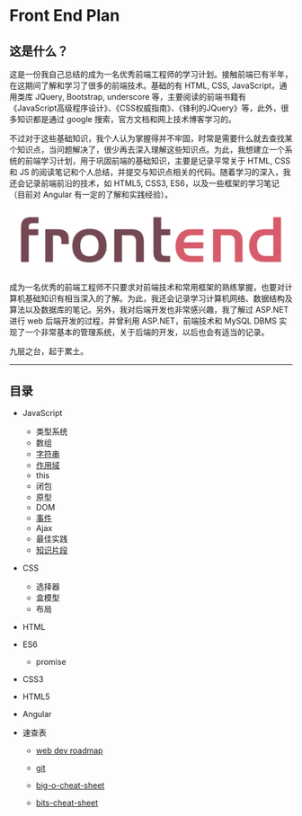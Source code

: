 # Front End Plan

## 这是什么？

这是一份我自己总结的成为一名优秀前端工程师的学习计划。接触前端已有半年，在这期间了解和学习了很多的前端技术。基础的有 HTML, CSS, JavaScript，通用类库 JQuery, Bootstrap, underscore 等，主要阅读的前端书籍有《JavaScript高级程序设计》、《CSS权威指南》、《锋利的JQuery》等，此外，很多知识都是通过 google 搜索，官方文档和网上技术博客学习的。

不过对于这些基础知识，我个人认为掌握得并不牢固，时常是需要什么就去查找某个知识点，当问题解决了，很少再去深入理解这些知识点。为此，我想建立一个系统的前端学习计划，用于巩固前端的基础知识，主要是记录平常关于 HTML, CSS 和 JS 的阅读笔记和个人总结，并提交与知识点相关的代码。随着学习的深入，我还会记录前端前沿的技术，如 HTML5, CSS3, ES6，以及一些框架的学习笔记（目前对 Angular 有一定的了解和实践经验）。

![](./res/img/front-end-img.png)

成为一名优秀的前端工程师不只要求对前端技术和常用框架的熟练掌握，也要对计算机基础知识有相当深入的了解。为此，我还会记录学习计算机网络、数据结构及算法以及数据库的笔记。另外，我对后端开发也非常感兴趣，我了解过 ASP.NET 进行 web 后端开发的过程，并曾利用 ASP.NET，前端技术和 MySQL DBMS 实现了一个非常基本的管理系统，关于后端的开发，以后也会有适当的记录。

九层之台，起于累土。

---

## 目录

- JavaScript
  - 类型系统
  - 数组
  - [字符串](https://github.com/nightn/front-end-plan/blob/master/js/js-string.md)
  - [作用域](https://github.com/nightn/front-end-plan/blob/master/js/js-scope.md)
  - this
  - 闭包
  - 原型
  - DOM
  - [事件](https://github.com/nightn/front-end-plan/blob/master/js/js-event.md)
  - Ajax
  - 最佳实践
  - [知识片段]((https://github.com/nightn/front-end-plan/blob/master/js/js-point.md))

- CSS
  - 选择器
  - 盒模型
  - 布局

- HTML

- ES6
  - promise

- CSS3

- HTML5

- Angular

- 速查表

  - [web dev roadmap](.\cheat-sheets\web-dev-roadmap-2018.pdf)

  - [git](.\cheat-sheets\github-git-cheat-sheet.pdf)

  - [big-o-cheat-sheet](.\cheat-sheets\big-o-cheat-sheet.pdf)

  - [bits-cheat-sheet](.\cheat-sheets\bits-cheat-sheet.pdf)

    ​